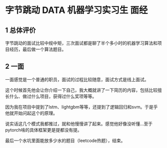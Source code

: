 # 字节跳动 DATA 机器学习实习生 面经

## 1 总体评价

字节跳动的面试比较中规中矩，三次面试都是聊了半个多小时的机器学习算法和项目经历，最后做一个算法题目。

## 2 一面

一面感觉是一个普通的职员，面试的过程比较随意，面试方式是线上面试。

这个时候首先他会让你介绍一下自己，我大概就讲了一下简历的内容，包括比较擅长什么、做过什么项目，获得过什么奖项等等。

因为我在项目中提到了lstm、lightgbm等等，还提到了逻辑回归和svm。于是乎他就开始问起这个的原理。

说实话这几个模式我都推过，就和他慢慢讲了起来。感觉他好像没听懂...至于pytorch啥的具体框架更是提都没有提。

最后一个水坑里面能放多少水的题目（leetcode热题），结束。